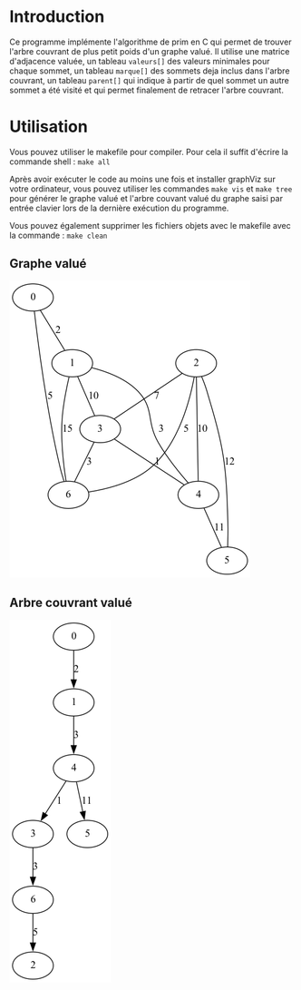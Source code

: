# Introduction 
Ce programme implémente l'algorithme de prim en C qui permet de trouver l'arbre couvrant de plus petit poids d'un graphe valué. Il utilise une matrice d'adjacence valuée, un tableau `valeurs[]` des valeurs minimales pour chaque sommet, un tableau `marque[]` des sommets deja inclus dans l'arbre couvrant, un tableau `parent[]` qui indique à partir de quel sommet un autre sommet a été visité et qui permet finalement de retracer l'arbre couvrant.   

# Utilisation 
Vous pouvez utiliser le makefile pour compiler. Pour cela il suffit d'écrire la commande shell : `make all`

Après avoir exécuter le code au moins une fois et installer graphViz sur votre ordinateur, vous pouvez utiliser les commandes `make vis` et `make tree` pour générer le graphe valué et l'arbre couvant valué du graphe saisi par entrée clavier lors de la dernière exécution du programme. 

Vous pouvez également supprimer les fichiers objets avec le makefile avec la commande : `make clean`

## Graphe valué
![](vis.png)

## Arbre couvrant valué
![](arbre.png)
